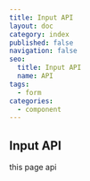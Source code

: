 ```yaml
---
title: Input API
layout: doc
category: index
published: false
navigation: false
seo:
  title: Input API
  name: API
tags:
  - form
categories:
  - component
---
```

## Input API

this page api